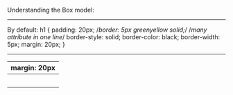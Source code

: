 Understanding the Box model:
****************************

By default:
h1 {
    padding: 20px;
    /*border: 5px greenyellow solid;*/ /*many attribute in one line*/
    border-style: solid;
    border-color: black;
    border-width: 5px;
    margin: 20px;
}


 ------------------------------------
|  margin: 20px                      |
|   -------------------------------  |
|   |   border: 5px                | |
|   |      ----------------------  | |
|   |     |  padding: 20px       | | |
|   |     |      -------------   | | |
|   |     |     |     text    |  | | |
